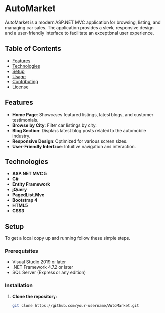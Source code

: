 # AutoMarket

AutoMarket is a modern ASP.NET MVC application for browsing, listing, and managing car sales. The application provides a sleek, responsive design and a user-friendly interface to facilitate an exceptional user experience.

## Table of Contents

- [Features](#features)
- [Technologies](#technologies)
- [Setup](#setup)
- [Usage](#usage)
- [Contributing](#contributing)
- [License](#license)

## Features

- **Home Page**: Showcases featured listings, latest blogs, and customer testimonials.
- **Browse by City**: Filter car listings by city.
- **Blog Section**: Displays latest blog posts related to the automobile industry.
- **Responsive Design**: Optimized for various screen sizes.
- **User-Friendly Interface**: Intuitive navigation and interaction.

## Technologies

- **ASP.NET MVC 5**
- **C#**
- **Entity Framework**
- **jQuery**
- **PagedList.Mvc**
- **Bootstrap 4**
- **HTML5**
- **CSS3**

## Setup

To get a local copy up and running follow these simple steps.

### Prerequisites

- Visual Studio 2019 or later
- .NET Framework 4.7.2 or later
- SQL Server (Express or any edition)

### Installation

1. **Clone the repository:**
   ```sh
   git clone https://github.com/your-username/AutoMarket.git

